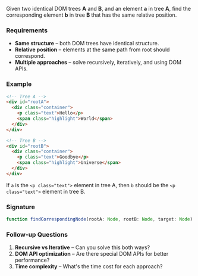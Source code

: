 Given two identical DOM trees **A** and **B**, and an element **a** in tree **A**, find the corresponding element **b** in tree **B** that has the same relative position.

### Requirements

- **Same structure** – both DOM trees have identical structure.
- **Relative position** – elements at the same path from root should correspond.
- **Multiple approaches** – solve recursively, iteratively, and using DOM APIs.

### Example

```html
<!-- Tree A -->
<div id="rootA">
  <div class="container">
    <p class="text">Hello</p>
    <span class="highlight">World</span>
  </div>
</div>

<!-- Tree B -->
<div id="rootB">
  <div class="container">
    <p class="text">Goodbye</p>
    <span class="highlight">Universe</span>
  </div>
</div>
```

If `a` is the `<p class="text">` element in tree A, then `b` should be the `<p class="text">` element in tree B.

### Signature

```ts
function findCorrespondingNode(rootA: Node, rootB: Node, target: Node): Node | null;
```

### Follow-up Questions

1. **Recursive vs Iterative** – Can you solve this both ways?
2. **DOM API optimization** – Are there special DOM APIs for better performance?
3. **Time complexity** – What's the time cost for each approach?
